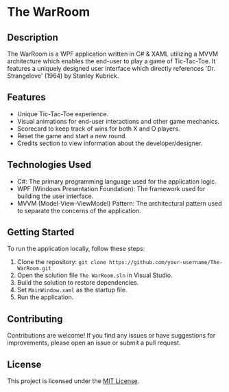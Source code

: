 # The WarRoom

## Description
The WarRoom is a WPF application written in C# & XAML utilizing a MVVM architecture which enables the end-user to play a game of Tic-Tac-Toe. It features a uniquely designed user interface which directly references 'Dr. Strangelove' (1964) by Stanley Kubrick.

## Features
- Unique Tic-Tac-Toe experience.
- Visual animations for end-user interactions and other game mechanics.
- Scorecard to keep track of wins for both X and O players.
- Reset the game and start a new round.
- Credits section to view information about the developer/designer.

## Technologies Used
- C#: The primary programming language used for the application logic.
- WPF (Windows Presentation Foundation): The framework used for building the user interface.
- MVVM (Model-View-ViewModel) Pattern: The architectural pattern used to separate the concerns of the application.

## Getting Started
To run the application locally, follow these steps:

1. Clone the repository: `git clone https://github.com/your-username/The-WarRoom.git`
2. Open the solution file `The WarRoom.sln` in Visual Studio.
3. Build the solution to restore dependencies.
4. Set `MainWindow.xaml` as the startup file.
5. Run the application.

## Contributing
Contributions are welcome! If you find any issues or have suggestions for improvements, please open an issue or submit a pull request.

## License
This project is licensed under the [MIT License](LICENSE).
